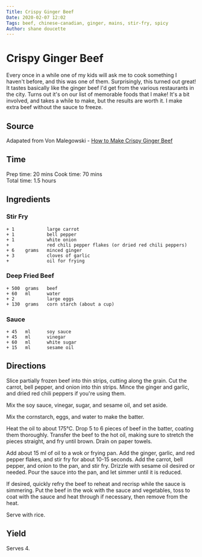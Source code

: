 ```yaml
---
Title: Crispy Ginger Beef  
Date: 2020-02-07 12:02  
Tags: beef, chinese-canadian, ginger, mains, stir-fry, spicy  
Author: shane doucette  
---
```


# Crispy Ginger Beef
Every once in a while one of my kids will ask me to cook something I 
haven't before, and this was one of them. Surprisingly, this turned out 
great! It tastes basically like the ginger beef I'd get from the various 
restaurants in the city. Turns out it's on our list of memorable foods 
that I make! It's a bit involved, and takes a while to make, but the 
results are worth it. I make extra beef without the sauce to freeze. 

## Source
Adapated from Von Malegowski - [How to Make Crispy Ginger Beef](https://www.youtube.com/watch?v=flVxepSG7aU)

## Time
Prep time: 20 mins
Cook time: 70 mins  
Total time: 1.5 hours

## Ingredients
### Stir Fry
~~~~
+ 1            large carrot
+ 1            bell pepper
+ 1            white onion
+              red chili pepper flakes (or dried red chili peppers)
+ 6    grams   minced ginger 
+ 3            cloves of garlic
+              oil for frying
~~~~
### Deep Fried Beef
~~~~
+ 500  grams   beef
+ 60   ml      water
+ 2            large eggs
+ 130  grams   corn starch (about a cup)
~~~~
### Sauce
~~~~
+ 45   ml      soy sauce
+ 45   ml      vinegar
+ 60   ml      white sugar
+ 15   ml      sesame oil
~~~~

## Directions
Slice partially frozen beef into thin strips, cutting along the grain. Cut 
the carrot, bell pepper, and onion into thin strips. Mince the ginger and 
garlic, and dried red chili peppers if you're using them.

Mix the soy sauce, vinegar, sugar, and sesame oil, and set aside.

Mix the cornstarch, eggs, and water to make the batter.

Heat the oil to about 175°C. Drop 5 to 6 pieces of beef in the batter, 
coating them thoroughly. Transfer the beef to the hot oil, making sure to 
stretch the pieces straight, and fry until brown. Drain on paper towels.

Add about 15 ml of oil to a wok or frying pan. Add the ginger, garlic, 
and red pepper flakes, and stir fry for about 10-15 seconds. Add the 
carrot, bell pepper, and onion to the pan, and stir fry. Drizzle with 
sesame oil desired or needed. Pour the sauce into the pan, and let simmer 
until it is reduced.

If desired, quickly refry the beef to reheat and recrisp while the sauce 
is simmering. Put the beef in the wok with the sauce and vegetables, toss 
to coat with the sauce and heat through if necessary, then remove from the 
heat.

Serve with rice.

## Yield
Serves 4.
